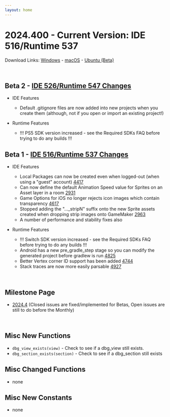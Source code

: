 ```yaml
---
layout: home
---
```

# 2024.400 - Current Version: IDE 516/Runtime 537

Download Links: [Windows](https://gms.yoyogames.com/GameMaker-Installer-2024.400.0.526.exe) - [macOS](https://gms.yoyogames.com/GameMaker-2024.400.0.526.pkg) -  [Ubuntu (Beta)](https://gms.yoyogames.com/GameMaker-Beta-2024.400.0.526.deb)

<br>

## Beta 2 - [IDE 526/Runtime 547 Changes](https://github.com/YoYoGames/GameMaker-Bugs/issues?q=is%3Aissue+is%3Aclosed+milestone%3A2024.4++closed%3A2024-03-13..2024-03-25)

- IDE Features
    - Default .gitignore files are now added into new projects when you create them (although, not if you open or import an existing project!) 

- Runtime Features
    - !!! PS5 SDK version increased - see the Required SDKs FAQ before trying to do any builds !!!


## Beta 1 - [IDE 516/Runtime 537 Changes](https://github.com/YoYoGames/GameMaker-Bugs/issues?q=is%3Aissue+is%3Aclosed+milestone%3A2024.4++closed%3A<2024-03-13)

- IDE Features
    - Local Packages can now be created even when logged-out (when using a "guest" account) [4417](https://github.com/YoYoGames/GameMaker-Bugs/issues/4417)
    - Can now define the default Animation Speed value for Sprites on an Asset layer in a room [2931](https://github.com/YoYoGames/GameMaker-Bugs/issues/2831)
    - Game Options for iOS no longer rejects icon images which contain transparency [4617](https://github.com/YoYoGames/GameMaker-Bugs/issues/4617)
    - Stopped adding the "..._stripN" suffix onto the new Sprite assets created when dropping strip images onto GameMaker [2963](https://github.com/YoYoGames/GameMaker-Bugs/issues/2963)
    - A number of performance and stability fixes also

- Runtime Features
    - !!! Switch SDK version increased - see the Required SDKs FAQ before trying to do any builds !!!
    - Android has a new pre_gradle_step stage so you can modify the generated project before gradlew is run [4825](https://github.com/YoYoGames/GameMaker-Bugs/issues/4825)
    - Better Vertex corner ID support has been added [4744](https://github.com/YoYoGames/GameMaker-Bugs/issues/4744)
    - Stack traces are now more easily parsable [4927](https://github.com/YoYoGames/GameMaker-Bugs/issues/4927)

<br>

## Milestone Page
- [2024.4](https://github.com/YoYoGames/GameMaker-Bugs/milestone/10?closed=1) (Closed issues are fixed/implemented for Betas, Open issues are still to do before the Monthly)

<br>

## Misc New Functions

- `dbg_view_exists(view)` - Check to see if a dbg_view still exists.
- `dbg_section_exists(section)` - Check to see if a dbg_section still exists

## Misc Changed Functions
- none

## Misc New Constants
- none

